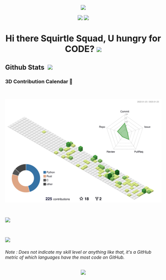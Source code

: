 <p align="center">
  <img src="https://capsule-render.vercel.app/api?type=waving&color=gradient&height=90"/> 
</p>
<p align="center">
  <img src = "https://user-images.githubusercontent.com/35022933/213946484-2985a913-700f-44a7-8d85-c47b3a74f38e.gif" width = 45%>
  <img src = "https://user-images.githubusercontent.com/35022933/213946489-9b42d991-c5ae-4f5c-9691-4d166994a910.gif" width = 45%>
</p>
<h1 align="center">
  Hi there Squirtle Squad, U hungry for CODE? 
  <img src = "https://user-images.githubusercontent.com/35022933/213947145-70f02ba3-4a0f-41ee-9c75-bf24c6d18aba.png" width = 50> 
</h1>

## Github Stats &nbsp;<img src = "https://user-images.githubusercontent.com/35022933/213947808-b95e5bfc-2c64-41ac-a2dd-5f50ef558a8b.png" width = 20>

### 3D Contribution Calendar 📅
<br>
<p align='center'>
  <a href="https://github.com/AndreIglesias/AndreIglesias">
    <picture>
      <source media="(prefers-color-scheme: dark)" srcset="./profile-3d-contrib/profile-night-view.svg">
      <img alt="Andre's GitHub 3D Contrib Calendar" src="./profile-3d-contrib/profile-green-animate.svg">
    </picture>
  </a>
</p>

<br/>
<p>
<img src = "https://github-readme-stats.vercel.app/api?username=AndreIglesias&hide_title=true&show_icons=true&include_all_commits=true&theme=dark" />
</p>

<br/>
<p>
<img src = "https://github-readme-stats.vercel.app/api/top-langs/?username=AndreIglesias&layout=compact&theme=dark" />
</p>

<p align='center'>
<h6>Note : Does not indicate my skill level or anything like that, it's a GitHub metric of which languages have the most code on GitHub.</h6>
</p>

<p align="center">
  <img src="https://capsule-render.vercel.app/api?type=waving&color=gradient&height=90&section=footer"/>
</p>
